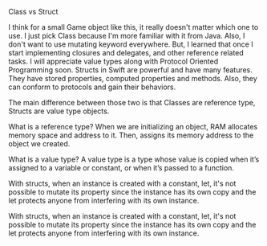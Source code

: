 Class vs Struct

I think for a small Game object like this, it really doesn't matter which one to use. I just pick Class because I'm more familiar with it from Java. Also, I don't want to use mutating keyword everywhere. But, I learned that once I start implementing closures and delegates, and other reference related tasks. I will appreciate value types along with Protocol Oriented Programming soon. Structs in Swift are powerful and have many features. They have stored properties, computed properties and methods. Also, they can conform to protocols and gain their behaviors. 

The main difference between those two is that Classes are reference type, Structs are value type objects.

What is a reference type?
When we are initializing an object, RAM allocates memory space and address to it. Then, assigns its memory address to the object we created.

What is a value type?
A value type is a type whose value is copied when it’s assigned to a variable or constant, or when it’s passed to a function.

With structs, when an instance is created with a constant, let, it's not possible to mutate its property since the instance has its own copy and the let protects anyone from interfering with its own instance.

With structs, when an instance is created with a constant, let, it's not possible to mutate its property since the instance has its own copy and the let protects anyone from interfering with its own instance.


